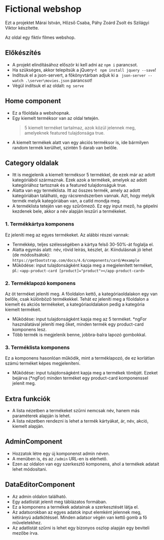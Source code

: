 # Fictional webshop

Ezt a projektet Márai István, Hőzső Csaba, Páhy Zoárd Zsolt és Szilágyi Viktor készítette.

Az oldal egy fiktív filmes webshop.

## Előkészítés

- A projekt elindításához először ki kell adni az `npm i` parancsot.
- Ha szükséges, akkor telepítsük a jQuery-t ` npm install jquery --save`!
- Indítsuk el a json-servert, a főkönyvtárban adjuk ki a ` json-server --watch .\server\movies.json` parancsot!
- Végül indítsuk el az oldalt: `ng serve`

## Home component

- Ez a főoldala a webshopnak.
- Egy kiemelt terméksor van az oldal tetején.
  > 5 kiemelt terméket tartalmaz, azok közül jelennek meg, amelyeknek featured tulajdonsága true.
- A kiemelt termékek alatt van egy akciós terméksor is, ide bármilyen random termék
  kerülhet, szintén 5 darab van belőle.

## Category oldalak

- Itt is megjelenik a kiemelt terméksor 5 termékkel, de ezek már az adott kategóriából származnak.
  Ezek azok a termékek, amelyek az adott kategóriához tartoznak és a featured tulajdonságuk true.
- Alatta van egy terméklista. Itt az összes termék, amely
  az adott kategóriában található, egy rácsrendszerben vannak. Azt, hogy melyik termék melyik kategóriában van, a catId mondja meg.
- A terméklista tetején van egy szűrőmező. Ez egy input mező, ha gépelni kezdenek bele, akkor
  a név alapján leszűri a termékeket.

### 1. Termékkártya komponens

Ez jeleníti meg az egyes termékeket. Az alábbi részei vannak:

- Termékkép, teljes szélességében a kártya felső 30-50%-át foglalja el.
- Alatta egymás alatt: név, rövid leírás, készlet, ár.
  Kiindulásnak jó lehet (de módosítsátok): `https://getbootstrap.com/docs/4.6/components/card/#example`
- Működése: input tulajdonságként kapja meg a megjelenített terméket,
  pl.: `<app-product-card [product]="product"></app-product-card>`

### 2. Terméklapozó komponens

Az öt terméket jeleníti meg. A főoldalon kettő, a kategóriaoldalakon egy van belőle,
csak különböző termékekkel. Tehát ez jeleníti meg a főoldalon a kiemelt és akciós
termékeket, a kategóriaoldalakon pedig a kategória kiemelt termékeit.

- Működése: input tulajdonságként kapja meg az 5 terméket. \*ngFor használatával
  jeleníti meg őket, minden termék egy product-card komponens lesz.
- Több termék is megjelenik benne, jobbra-balra lapozó gombokkal.

### 3. Terméklista komponens

Ez a komponens hasonlóan működik, mint a terméklapozó, de ez korlátlan számú terméket
képes megjeleníteni.

- Működése: input tulajdonságként kapja meg a termékek tömbjét. Ezeket bejárva (\*ngFor)
  minden terméket egy product-card komponenssel jelenít meg.

## Extra funkciók

- A lista nézetben a termékeket szűrni nemcsak név, hanem más paraméterek alapján is lehet.
- A lista nézetben rendezni is lehet a termék kártyákat, ár, név, akció, kiemelt alapján.

## AdminComponent

- Hozzatok létre egy új komponenst admin néven.
- A menüben is, és az `/admin` URL-en is elérhető.
- Ezen az oldalon van egy szerkesztő komponens, ahol a termékek adatait lehet módosítani.

## DataEditorComponent

- Az admin oldalon található.
- Egy adatlistát jelenít meg táblázatos formában.
- Ez a komponens a termékek adatainak a szerkesztését látja el.
- Az adatsorokban az egyes adatok input elemként jelennek meg, kétirányú
  adatkötéssel. Minden adatsor végén van kettő gomb a fő műveletekhez.
- Az adatlistát szűrni is lehet egy bizonyos oszlop alapján egy beviteli
  mezőbe írva.
